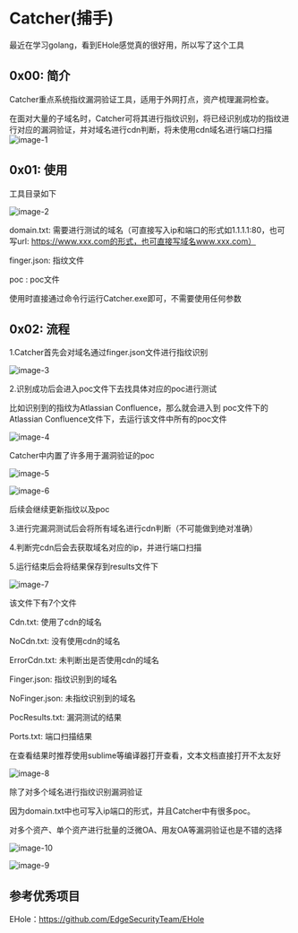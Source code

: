 # Catcher(捕手)

最近在学习golang，看到EHole感觉真的很好用，所以写了这个工具

## 0x00: 简介

Catcher重点系统指纹漏洞验证工具，适用于外网打点，资产梳理漏洞检查。

在面对大量的子域名时，Catcher可将其进行指纹识别，将已经识别成功的指纹进行对应的漏洞验证，并对域名进行cdn判断，将未使用cdn域名进行端口扫描
![image-1](https://github.com/wudijun/Catcher/blob/master/image/1.png)


## 0x01: 使用

工具目录如下

![image-2](https://github.com/wudijun/Catcher/blob/master/image/2.png)

domain.txt: 需要进行测试的域名（可直接写入ip和端口的形式如1.1.1.1:80，也可写url: https://www.xxx.com的形式，也可直接写域名www.xxx.com）

finger.json: 指纹文件

poc : poc文件



使用时直接通过命令行运行Catcher.exe即可，不需要使用任何参数

## 0x02: 流程

1.Catcher首先会对域名通过finger.json文件进行指纹识别

![image-3](https://github.com/wudijun/Catcher/blob/master/image/3.png)

2.识别成功后会进入poc文件下去找具体对应的poc进行测试

比如识别到的指纹为Atlassian Confluence，那么就会进入到 poc文件下的Atlassian Confluence文件下，去运行该文件中所有的poc文件

![image-4](https://github.com/wudijun/Catcher/blob/master/image/4.png)

 Catcher中内置了许多用于漏洞验证的poc

![image-5](https://github.com/wudijun/Catcher/blob/master/image/5.png)

![image-6](https://github.com/wudijun/Catcher/blob/master/image/6.png)

后续会继续更新指纹以及poc

3.进行完漏洞测试后会将所有域名进行cdn判断（不可能做到绝对准确）

4.判断完cdn后会去获取域名对应的ip，并进行端口扫描

5.运行结束后会将结果保存到results文件下

![image-7](https://github.com/wudijun/Catcher/blob/master/image/7.png)

该文件下有7个文件 

Cdn.txt: 使用了cdn的域名

NoCdn.txt: 没有使用cdn的域名

ErrorCdn.txt: 未判断出是否使用cdn的域名

Finger.json: 指纹识别到的域名

NoFinger.json: 未指纹识别到的域名

PocResults.txt: 漏洞测试的结果

Ports.txt: 端口扫描结果

 

在查看结果时推荐使用sublime等编译器打开查看，文本文档直接打开不太友好

![image-8](https://github.com/wudijun/Catcher/blob/master/image/8.png)

除了对多个域名进行指纹识别漏洞验证

因为domain.txt中也可写入ip端口的形式，并且Catcher中有很多poc。

对多个资产、单个资产进行批量的泛微OA、用友OA等漏洞验证也是不错的选择

![image-10](https://github.com/wudijun/Catcher/blob/master/image/10.png)

![image-9](https://github.com/wudijun/Catcher/blob/master/image/9.png) 



## 参考优秀项目

EHole：https://github.com/EdgeSecurityTeam/EHole
